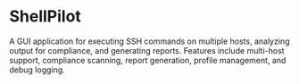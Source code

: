 # ShellPilot
A GUI application for executing SSH commands on multiple hosts, analyzing output for compliance, and generating reports. Features include multi-host support, compliance scanning, report generation, profile management, and debug logging.
